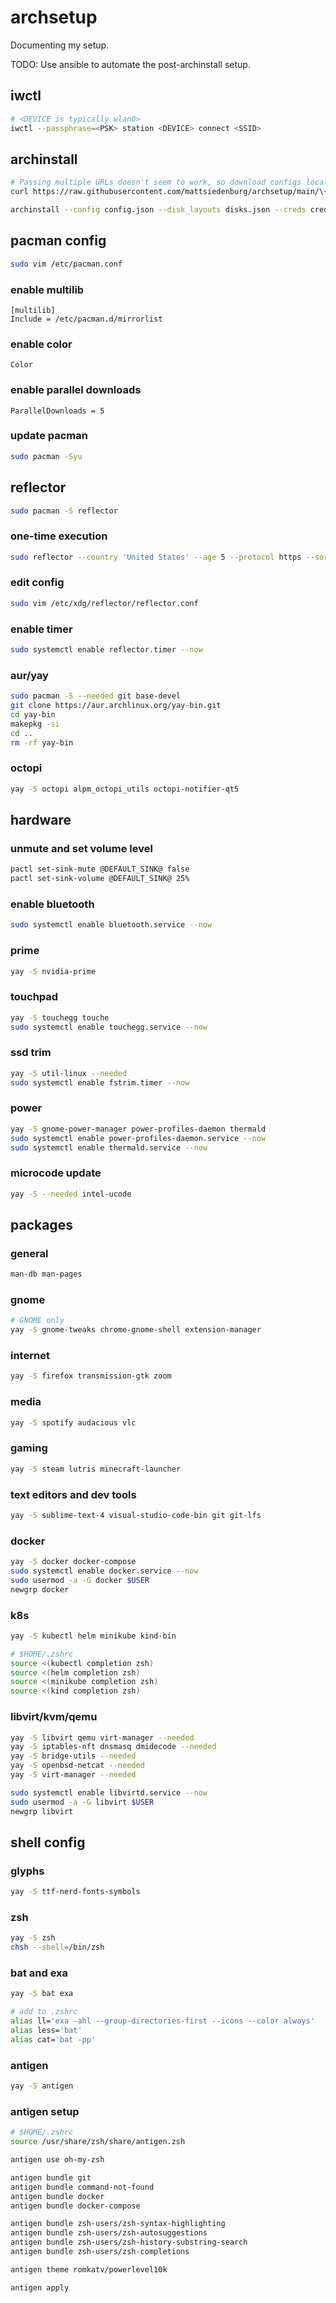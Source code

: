 
# archsetup

Documenting my setup.

TODO: Use ansible to automate the post-archinstall setup.

## iwctl

```bash
# <DEVICE is typically wlan0>
iwctl --passphrase=<PSK> station <DEVICE> connect <SSID>
```

## archinstall

```bash
# Passing multiple URLs doesn't seem to work, so download configs locally
curl https://raw.githubusercontent.com/mattsiedenburg/archsetup/main/\{config.json,disks.json,creds.json\} -O

archinstall --config config.json --disk_layouts disks.json --creds creds.json --silent && reboot
```

## pacman config

```bash
sudo vim /etc/pacman.conf
```

### enable multilib

```text
[multilib]
Include = /etc/pacman.d/mirrorlist
```

### enable color

```text
Color
```

### enable parallel downloads

```text
ParallelDownloads = 5
```

### update pacman

```bash
sudo pacman -Syu
```

## reflector

```bash
sudo pacman -S reflector
```

### one-time execution

```bash
sudo reflector --country 'United States' --age 5 --protocol https --sort rate --save /etc/pacman.d/mirrorlist
```

### edit config

```bash
sudo vim /etc/xdg/reflector/reflector.conf
```

### enable timer

```bash
sudo systemctl enable reflector.timer --now
```

### aur/yay

```bash
sudo pacman -S --needed git base-devel
git clone https://aur.archlinux.org/yay-bin.git
cd yay-bin
makepkg -si
cd ..
rm -rf yay-bin
```

### octopi

```bash
yay -S octopi alpm_octopi_utils octopi-notifier-qt5
```

## hardware

### unmute and set volume level

```bash
pactl set-sink-mute @DEFAULT_SINK@ false
pactl set-sink-volume @DEFAULT_SINK@ 25%
```

### enable bluetooth

```bash
sudo systemctl enable bluetooth.service --now
```

### prime

```bash
yay -S nvidia-prime
```

### touchpad

```bash
yay -S touchegg touche
sudo systemctl enable touchegg.service --now
```

### ssd trim

```bash
yay -S util-linux --needed
sudo systemctl enable fstrim.timer --now
```

### power

```bash
yay -S gnome-power-manager power-profiles-daemon thermald
sudo systemctl enable power-profiles-daemon.service --now
sudo systemctl enable thermald.service --now
```

### microcode update

```bash
yay -S --needed intel-ucode
```

## packages

### general

```bash
man-db man-pages
```

### gnome

```bash
# GNOME only
yay -S gnome-tweaks chrome-gnome-shell extension-manager
```

### internet

```bash
yay -S firefox transmission-gtk zoom
```

### media

```bash
yay -S spotify audacious vlc
```

### gaming

```bash
yay -S steam lutris minecraft-launcher
```

### text editors and dev tools

```bash
yay -S sublime-text-4 visual-studio-code-bin git git-lfs
```


### docker

```bash
yay -S docker docker-compose
sudo systemctl enable docker.service --now
sudo usermod -a -G docker $USER
newgrp docker
```

### k8s

```bash
yay -S kubectl helm minikube kind-bin

# $HOME/.zshrc
source <(kubectl completion zsh)
source <(helm completion zsh)
source <(minikube completion zsh)
source <(kind completion zsh)
```

### libvirt/kvm/qemu

```bash
yay -S libvirt qemu virt-manager --needed
yay -S iptables-nft dnsmasq dmidecode --needed
yay -S bridge-utils --needed
yay -S openbsd-netcat --needed
yay -S virt-manager --needed

sudo systemctl enable libvirtd.service --now
sudo usermod -a -G libvirt $USER
newgrp libvirt
```

## shell config

### glyphs

```bash
yay -S ttf-nerd-fonts-symbols
```

### zsh

```bash
yay -S zsh
chsh --shell=/bin/zsh
```

### bat and exa

```bash
yay -S bat exa

# add to .zshrc
alias ll='exa -ahl --group-directories-first --icons --color always'
alias less='bat'
alias cat='bat -pp'
```

### antigen

```bash
yay -S antigen
```

### antigen setup

```bash
# $HOME/.zshrc
source /usr/share/zsh/share/antigen.zsh

antigen use oh-my-zsh

antigen bundle git
antigen bundle command-not-found
antigen bundle docker
antigen bundle docker-compose

antigen bundle zsh-users/zsh-syntax-highlighting
antigen bundle zsh-users/zsh-autosuggestions
antigen bundle zsh-users/zsh-history-substring-search
antigen bundle zsh-users/zsh-completions

antigen theme romkatv/powerlevel10k

antigen apply
```
